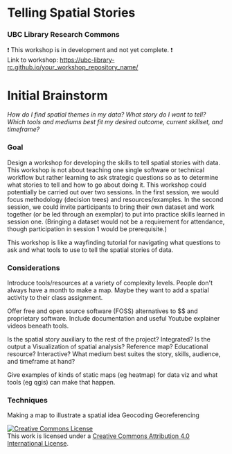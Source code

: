 # Telling Spatial Stories
### UBC Library Research Commons

:heavy_exclamation_mark: This workshop is in development and not yet complete. :heavy_exclamation_mark:    
Link to workshop: https://ubc-library-rc.github.io/your_workshop_repository_name/

# Initial Brainstorm

*How do I find spatial themes in my data? What story do I want to tell? Which tools and mediums best fit my desired outcome, current skillset, and timeframe?* 
    
### Goal
Design a workshop for developing the skills to tell spatial stories with data. This workshop is not about teaching one single software or technical workflow but rather learning to ask strategic questions so as to determine what stories to tell and how to go about doing it. This workshop could potentially be carried out over two sessions. In the first session, we would focus methodology (decision trees) and resources/examples. In the second session, we could invite participants to bring their own dataset and work together (or be led through an exemplar) to put into practice skills learned in session one. (Bringing a dataset would not be a requirement for attendance, though participation in session 1 would be prerequisite.)

This workshop is like a wayfinding tutorial for navigating what questions to ask and what tools to use to tell the spatial stories of data. 
    
### Considerations 
Introduce tools/resources at a variety of complexity levels. People don't always have a month to make a map. Maybe they want to add a spatial activity to their class assignment. 

Offer free and open source software (FOSS) alternatives to $$ and proprietary software. Include documentation and useful Youtube explainer videos beneath tools. 

Is the spatial story auxiliary to the rest of the project? Integrated? Is the output a Visualization of spatial analysis? Reference map? Educational resource? Interactive? What medium best suites the story, skills, audience, and timeframe at hand? 

Give examples of kinds of static maps (eg heatmap) for data viz and what tools (eg qgis) can make that happen. 

### Techniques

Making a map to illustrate a spatial idea
Geocoding
Georeferencing




















<a rel="license" href="http://creativecommons.org/licenses/by/4.0/"><img alt="Creative Commons License" style="border-width:0" src="https://i.creativecommons.org/l/by/4.0/88x31.png" /></a><br />This work is licensed under a <a rel="license" href="http://creativecommons.org/licenses/by/4.0/">Creative Commons Attribution 4.0 International License</a>.
